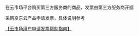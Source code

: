在云市场平台购买第三方服务商的商品，发票由第三方服务商开据

采购京东云产品申请发票，具体说明参考

[【云市场用户申请发票帮助指南】](https://www.jdcloud.com/help/detail/1421/isCateLog/1)